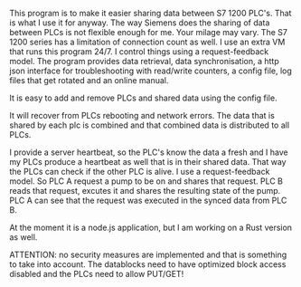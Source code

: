 This program is to make it easier sharing data between S7 1200 PLC's. That is what I use it for anyway. The way Siemens does the sharing of data between PLCs is not flexible enough for me. Your milage may vary. The S7 1200 series has a limitation of connection count as well. I use an extra VM that runs this program 24/7. I control things using a request-feedback model. The program provides data retrieval, data synchronisation, a http json interface for troubleshooting with read/write counters, a config file, log files that get rotated and an online manual.

It is easy to add and remove PLCs and shared data using the config file.

It will recover from PLCs rebooting and network errors. The data that is shared by each plc is combined and that combined data is distributed to all PLCs.

I provide a server heartbeat, so the PLC's know the data a fresh and I have my PLCs produce a heartbeat as well that is in their shared data. That way the PLCs can check if the other PLC is alive. I use a request-feedback model. So PLC A request a pump to be on and shares that request. PLC B reads that request, excutes it and shares the resulting state of the pump. PLC A can see that the request was executed in the synced data from PLC B.

At the moment it is a node.js application, but I am working on a Rust version as well.

ATTENTION: no security measures are implemented and that is something to take into account. The datablocks need to have optimized block access disabled and the PLCs need to allow PUT/GET!
